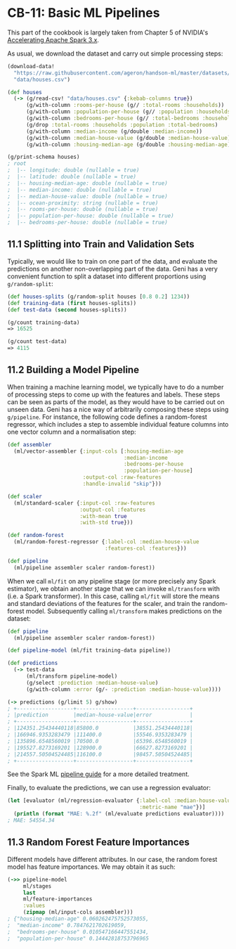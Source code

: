 # CB-11: Basic ML Pipelines

This part of the cookbook is largely taken from Chapter 5 of NVIDIA's [Accelerating Apache Spark 3.x](https://www.nvidia.com/en-us/deep-learning-ai/solutions/data-science/apache-spark-3/ebook-sign-up/).

As usual, we download the dataset and carry out simple processing steps:

```clojure
(download-data!
  "https://raw.githubusercontent.com/ageron/handson-ml/master/datasets/housing/housing.csv"
  "data/houses.csv")

(def houses
  (-> (g/read-csv! "data/houses.csv" {:kebab-columns true})
      (g/with-column :rooms-per-house (g// :total-rooms :households))
      (g/with-column :population-per-house (g// :population :households))
      (g/with-column :bedrooms-per-house (g// :total-bedrooms :households))
      (g/drop :total-rooms :households :population :total-bedrooms)
      (g/with-column :median-income (g/double :median-income))
      (g/with-column :median-house-value (g/double :median-house-value))
      (g/with-column :housing-median-age (g/double :housing-median-age))))

(g/print-schema houses)
; root
;  |-- longitude: double (nullable = true)
;  |-- latitude: double (nullable = true)
;  |-- housing-median-age: double (nullable = true)
;  |-- median-income: double (nullable = true)
;  |-- median-house-value: double (nullable = true)
;  |-- ocean-proximity: string (nullable = true)
;  |-- rooms-per-house: double (nullable = true)
;  |-- population-per-house: double (nullable = true)
;  |-- bedrooms-per-house: double (nullable = true)
```

## 11.1 Splitting into Train and Validation Sets

Typically, we would like to train on one part of the data, and evaluate the predictions on another non-overlapping part of the data. Geni has a very convenient function to split a dataset into different proportions using `g/random-split`:

```clojure
(def houses-splits (g/random-split houses [0.8 0.2] 1234))
(def training-data (first houses-splits))
(def test-data (second houses-splits))

(g/count training-data)
=> 16525

(g/count test-data)
=> 4115
```

## 11.2 Building a Model Pipeline

When training a machine learning model, we typically have to do a number of processing steps to come up with the features and labels. These steps can be seen as parts of the model, as they would have to be carried out on unseen data. Geni has a nice way of arbitrarily composing these steps using `g/pipeline`. For instance, the following code defines a random-forest regressor, which includes a step to assemble individual feature columns into one vector column and a normalisation step:

```clojure
(def assembler
  (ml/vector-assembler {:input-cols [:housing-median-age
                                     :median-income
                                     :bedrooms-per-house
                                     :population-per-house]
                        :output-col :raw-features
                        :handle-invalid "skip"}))

(def scaler
  (ml/standard-scaler {:input-col :raw-features
                       :output-col :features
                       :with-mean true
                       :with-std true}))

(def random-forest
  (ml/random-forest-regressor {:label-col :median-house-value
                               :features-col :features}))

(def pipeline
  (ml/pipeline assembler scaler random-forest))
```

When we call `ml/fit` on any pipeline stage (or more precisely any Spark estimator), we obtain another stage that we can invoke `ml/transform` with (i.e. a Spark transformer). In this case, calling `ml/fit` will store the means and standard deviations of the features for the scaler, and train the random-forest model. Subsequently calling `ml/transform` makes predictions on the dataset:

```clojure
(def pipeline
  (ml/pipeline assembler scaler random-forest))

(def pipeline-model (ml/fit training-data pipeline))

(def predictions
  (-> test-data
      (ml/transform pipeline-model)
      (g/select :prediction :median-house-value)
      (g/with-column :error (g/- :prediction :median-house-value))))

(-> predictions (g/limit 5) g/show)
; +------------------+------------------+-----------------+
; |prediction        |median-house-value|error            |
; +------------------+------------------+-----------------+
; |124351.25434440118|85800.0           |38551.25434440118|
; |166946.9353283479 |111400.0          |55546.9353283479 |
; |135896.6548560019 |70500.0           |65396.6548560019 |
; |195527.8273169201 |128900.0          |66627.8273169201 |
; |214557.50504524485|116100.0          |98457.50504524485|
; +------------------+------------------+-----------------+
```

See the Spark ML [pipeline guide](https://spark.apache.org/docs/latest/ml-pipeline.html) for a more detailed treatment.

Finally, to evaluate the predictions, we can use a regression evaluator:

```clojure
(let [evaluator (ml/regression-evaluator {:label-col :median-house-value
                                          :metric-name "mae"})]
  (println (format "MAE: %.2f" (ml/evaluate predictions evaluator))))
; MAE: 54554.34
```

## 11.3 Random Forest Feature Importances

Different models have different attributes. In our case, the random forest model has feature importances. We may obtain it as such:

```clojure
(->> pipeline-model
     ml/stages
     last
     ml/feature-importances
     :values
     (zipmap (ml/input-cols assembler)))
; {"housing-median-age" 0.060262475752573055,
;  "median-income" 0.7847621702619059,
;  "bedrooms-per-house" 0.010547166447551434,
;  "population-per-house" 0.14442818753796965
```
